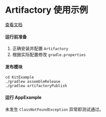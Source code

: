 # Artifactory 使用示例
[查看文档](https://fqk.io/android-manage-modules/)

#### 运行前准备
1. 正确安装并配置 `Artifactory`
2. 根据实际配置修改 `gradle.properties`

#### 发布模块
```
cd KitExample
./gradlew assembleRelease
./gradlew artifactoryPublish
```

#### 运行 AppExample
未发生 `ClassNotFoundException` 异常即测试通过。